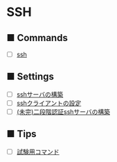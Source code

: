 # SSH
## ■ Commands
- [ ] [ssh](https://github.com/thetaru/memorandum/tree/master/OS/Linux/CentOS8/SSH/ssh)
## ■ Settings
- [ ] [sshサーバの構築](https://github.com/thetaru/memorandum/tree/master/OS/Linux/CentOS8/SSH/ssh_server)
- [ ] [sshクライアントの設定](https://github.com/thetaru/memorandum/tree/master/OS/Linux/CentOS8/SSH/ssh_client)
- [ ] [(未完)二段階認証sshサーバの構築](https://github.com/thetaru/memorandum/tree/master/OS/Linux/CentOS8/SSH/MFA)
## ■ Tips
- [ ] [試験用コマンド](https://github.com/thetaru/memorandum/tree/master/OS/Linux/CentOS8/SSH/specify_cipher)
